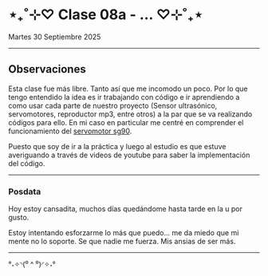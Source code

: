 # ⋆₊˚⊹♡ Clase 08a - ... ♡⊹˚₊⋆

Martes 30 Septiembre 2025

***

## Observaciones

Esta clase fue más libre. Tanto así que me incomodo un poco. Por lo que tengo entendido la idea es ir trabajando con código e ir aprendiendo a como usar cada parte de nuestro proyecto (Sensor ultrasónico, servomotores, reproductor mp3, entre otros) a la par que se va realizando códigos para ello.
En mi caso en particular me centré en comprender el funcionamiento del [servomotor sg90](https://arduino.cl/producto/micro-servo-motor-sg90-9g/?srsltid=AfmBOopUK1FSSvEOeee794pcjIBccD8B2MQF36GlEjuMTAzqI4rHkSnN).

Puesto que soy de ir a la práctica y luego al estudio es que estuve averiguando a través de videos de youtube para saber la implementación del código.

***

### Posdata

Hoy estoy cansadita, muchos días quedándome hasta tarde en la u por gusto.

Estoy intentando esforzarme lo más que puedo... me da miedo que mi mente no lo soporte.
Se que nadie me fuerza. Mis ansias de ser más.

***

°˖✧◝(⁰ ^ ⁰)◜✧˖°
